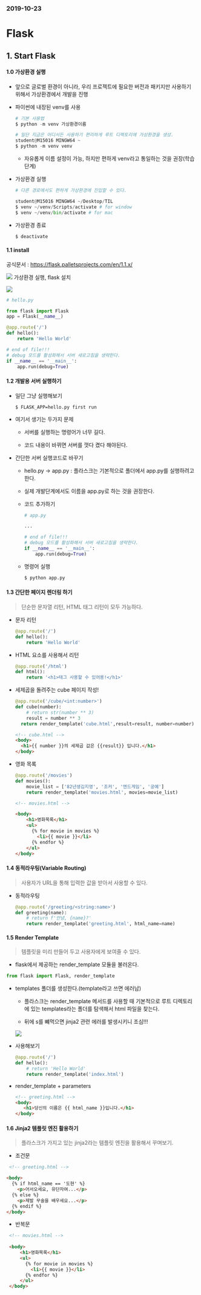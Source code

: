 ### 2019-10-23

# Flask
## 1. Start Flask
#### 1.0 가상환경 실행

- 앞으로 글로벌 환경이 아니라, 우리 프로젝트에 필요한 버전과 패키지만 사용하기 위해서 가상환경에서 개발을 진행

- 파이썬에 내장된 venv를 사용

  ```python
  # 기본 사용법
  $ python -m venv 가상환경이름
  
  # 일단 지금은 어디서든 사용하기 편리하게 루트 디렉토리에 가상환경을 생성.
  student@M15016 MINGW64 ~
  $ python -m venv venv
  ```
  -  자유롭게 이름 설정이 가능, 하지만 편하게 venv라고 통일하는 것을 권장(학습단계)
  
- 가상환경 실행

  ```python
  # 다른 경로에서도 편하게 가상환경에 진입할 수 있다.
  
  student@M15016 MINGW64 ~/Desktop/TIL
  $ venv ~/venv/Scripts/activate # for window
  $ venv ~/venv/bin/activate # for mac
  ```

- 가상환경 종료

  ```python
  $ deactivate
  ```

  

#### 1.1 install

 공식문서 :  https://flask.palletsprojects.com/en/1.1.x/

![](https://user-images.githubusercontent.com/50851249/67356064-fa4f2800-f593-11e9-921d-99208611d9bd.png )
가상환경 실행, flask 설치

 ![](https://user-images.githubusercontent.com/50851249/67356070-fde2af00-f593-11e9-9485-651b2191b69b.png )



```python
# hello.py

from flask import Flask
app = Flask(__name__)

@app.route('/')
def hello():
    return 'Hello World'

# end of file!!!
# debug 모드를 활성화해서 서버 새로고침을 생략한다.
if __name__ == '__main__':
    app.run(debug=True)
```



#### 1.2 개발용 서버 실행하기
- 일단 그냥 실행해보기
  ```
  $ FLASK_APP=hello.py first run
  ```
- 여기서 생기는 두가지 문제

  - 서버를 실행하는 명령어가 너무 길다.

  - 코드 내용이 바뀌면 서버를 껏다 켰다 해야된다.
  
- 간단한 서버 실행코드로 바꾸기
  - hello.py -> app.py : 플라스크는 기본적으로 폴더에서 app.py를 실행하려고 한다.
  
  - 실제 개발단계에서도 이름을 app.py로 하는 것을 권장한다. 
  
  - 코드 추가하기
  
    ```python
    # app.py
    
    ...
    
    # end of file!!!
    # debug 모드를 활성화해서 서버 새로고침을 생략한다.
    if __name__ == '__main__':
        app.run(debug=True)
    ```
    
   - 명령어 실행 
  
     ```python
     $ python app.py
     ```
  
     
  
#### 1.3 간단한 페이지 렌더링 하기

> 단순한 문자열 리턴, HTML 태그 리턴이 모두 가능하다.

- 문자 리턴

  ```python
  @app.route('/')
  def hello():
      return 'Hello World'
  ```

- HTML 요소를 사용해서 리턴

  ```python
  @app.route('/html')
  def html():
      return '<h1>태그 사용할 수 있어용!</h1>'
  ```


- 세제곱을 돌려주는 cube 페이지 작성!
  ```python
  @app.route('/cube/<int:number>')
  def cube(number):
      # return str(number ** 3)
      result = number ** 3
    return render_template('cube.html',result=result, number=number)
  ```
  ```html
  <!-- cube.html -->
  <body>
    <h1>{{ number }}의 세제곱 값은 {{result}} 입니다.</h1>
  </body>
  ```
  
- 영화 목록

  ```  python
  @app.route('/movies')
  def movies():
      movie_list = ['82년생김지영', '조커', '엔드게임', '궁예']
      return render_template('movies.html', movies=movie_list)
  ```

  ```html
  <!-- movies.html -->
  
  <body>
      <h1>영화목록</h1>
      <ul>
        {% for movie in movies %}
          <li>{{ movie }}</li>
        {% endfor %}
      </ul>
  </body>
  ```
  

  

#### 1.4 동적라우팅(Variable Routing)

> 사용자가 URL을 통해 입력한 값을 받아서 사용할 수 있다.

- 동적라우팅

  ```python
  @app.route('/greeting/<string:name>')
  def greeting(name):
      # return f'안녕, {name}?'
      return render_template('greeting.html', html_name=name)
  ```

#### 1.5 Render Template

> 템플릿을 미리 만들어 두고 사용자에게 보여줄 수 있다.

- flask에서 제공하는 render_template 모듈을 불러온다.

``` python
from flask import Flask, render_template
```

- templates 폴더를 생성한다.(template라고 쓰면 에러남)

  - 플라스크는 render_template  메서드를 사용할 때 기본적으로 루트 디렉토리에 있는 templates라는 폴더를 탐색해서 html 파일을 찾는다.

   - 뒤에 s를 뺴먹으면 jinja2 관련 에러를 발생시키니 조심!!!

   ![](https://user-images.githubusercontent.com/50851249/67356075-01763600-f594-11e9-8c15-a0575beebfab.png )

- 사용해보기

    ```python
    @app.route('/')
    def hello():
        # return 'Hello World'
        return render_template('index.html')
    ```


- render_template + parameters

  ```html
  <!-- greeting.html -->
  <body>
     <h1>당신의 이름은 {{ html_name }}입니다.</h1>
  </body>
  ```

  

#### 1.6 Jinja2 템플릿 엔진 활용하기

> 플라스크가 가지고 있는 jinja2라는 템플릿 엔진을 활용해서 꾸며보기.

- 조건문

````html
 <!-- greeting.html -->

<body>
  {% if html_name == '도현' %}
    <p>어서오세요, 유단자여...</p>
  {% else %}
    <p>제발 무술을 배우세요...</p>
  {% endif %}
</body>
````

- 반복문

 ````html
  <!-- movies.html -->
  
  <body>
      <h1>영화목록</h1>
      <ul>
        {% for movie in movies %}
          <li>{{ movie }}</li>
        {% endfor %}
      </ul>
  </body>
 ````

  

